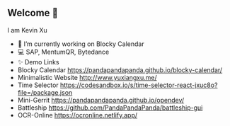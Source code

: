 ## Welcome 👋
I am Kevin Xu
- 🔭 I’m currently working on Blocky Calendar
- 💻 SAP, MentumQR, Bytedance
- ✨ Demo Links
- Blocky Calendar https://pandapandapanda.github.io/blocky-calendar/
- Minimalistic Website http://www.yuxiangxu.me/
- Time Selector https://codesandbox.io/s/time-selector-react-jxuc8o?file=/package.json
- Mini-Gerrit https://pandapandapanda.github.io/opendev/
- Battleship https://github.com/PandaPandaPanda/battleship-gui
- OCR-Online https://ocronline.netlify.app/

<!--
**PandaPandaPanda/PandaPandaPanda** is a ✨ _special_ ✨ repository because its `README.md` (this file) appears on your GitHub profile.

Here are some ideas to get you started:

- 🔭 I’m currently working on ...
- 🌱 I’m currently learning ...
- 👯 I’m looking to collaborate on ...
- 🤔 I’m looking for help with ...
- 💬 Ask me about ...
- 📫 How to reach me: ...
- 😄 Pronouns: ...
- ⚡ Fun fact: ...
-->
